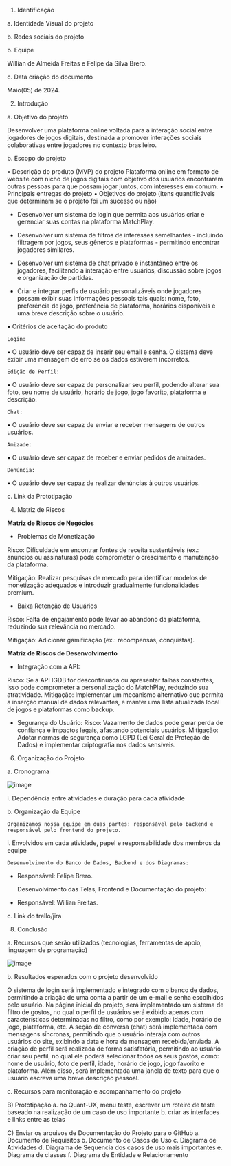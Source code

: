 1. Identificação

a. Identidade Visual do projeto

b. Redes sociais do projeto

b. Equipe

  Willian de Almeida Freitas e Felipe da Silva Brero.

c. Data criação do documento

  Maio(05) de 2024.

2. Introdução

a. Objetivo do projeto

  Desenvolver uma plataforma online voltada para a interação social entre jogadores de jogos digitais, destinada a promover interações sociais colaborativas entre jogadores no contexto brasileiro.

b. Escopo do projeto

• Descrição do produto (MVP) do projeto
   Plataforma online em formato de website com nicho de jogos digitais com objetivo dos usuários encontrarem outras pessoas para que possam jogar juntos, com interesses em comum.
• Principais entregas do projeto
• Objetivos do projeto (itens quantificáveis que determinam se o projeto foi um sucesso ou não)

  - Desenvolver um sistema de login que permita aos usuários criar e gerenciar suas contas na plataforma MatchPlay.

  - Desenvolver um sistema de filtros de interesses semelhantes - incluindo filtragem por jogos, seus gêneros e plataformas - permitindo encontrar jogadores similares.

  - Desenvolver um sistema de chat privado e instantâneo entre os jogadores, facilitando a interação entre usuários, discussão sobre jogos e organização de partidas.

  - Criar e integrar perfis de usuário personalizáveis onde jogadores possam exibir suas informações pessoais tais quais: nome, foto, preferência de jogo, preferência de plataforma, horários disponíveis e uma breve descrição sobre o usuário.

• Critérios de aceitação do produto

    Login:

  • O usuário deve ser capaz de inserir seu email e senha. O sistema deve exibir uma mensagem de erro se os dados estiverem incorretos.

    Edição de Perfil:

  • O usuário deve ser capaz de personalizar seu perfil, podendo alterar sua foto, seu nome de usuário, horário de jogo, jogo favorito, plataforma e descrição.

    Chat:

  • O usuário deve ser capaz de enviar e receber mensagens de outros usuários.

    Amizade:

  • O usuário deve ser capaz de receber e enviar pedidos de amizades.

    Denúncia:

  • O usuário deve ser capaz de realizar denúncias à outros usuários.

c. Link da Prototipação

4. Matriz de Riscos


  **Matriz de Riscos de Negócios**


  - Problemas de Monetização

  Risco: Dificuldade em encontrar fontes de receita sustentáveis (ex.: anúncios ou assinaturas) pode comprometer o crescimento e manutenção da plataforma.

  Mitigação: Realizar pesquisas de mercado para identificar modelos de monetização adequados e introduzir gradualmente funcionalidades premium.


  - Baixa Retenção de Usuários

  Risco: Falta de engajamento pode levar ao abandono da plataforma, reduzindo sua relevância no mercado.

  Mitigação: Adicionar gamificação (ex.: recompensas, conquistas).


   **Matriz de Riscos de Desenvolvimento**


  - Integração com a API:

  Risco: Se a API IGDB for descontinuada ou apresentar falhas constantes, isso pode comprometer a personalização do MatchPlay, reduzindo sua atratividade.
  Mitigação: Implementar um mecanismo alternativo que permita a inserção manual de dados relevantes, e manter uma lista atualizada local de jogos e plataformas como backup.

  - Segurança do Usuário:
  Risco: Vazamento de dados pode gerar perda de confiança e impactos legais, afastando potenciais usuários.
  Mitigação: Adotar normas de segurança como LGPD (Lei Geral de Proteção de Dados) e implementar criptografia nos dados sensíveis.

6. Organização do Projeto

a. Cronograma

![image](https://github.com/user-attachments/assets/c4033e05-06fb-4429-b4c2-0c0a563c5a3b)

i. Dependência entre atividades e duração para cada atividade

b. Organização da Equipe

    Organizamos nossa equipe em duas partes: responsável pelo backend e  responsável pelo frontend do projeto.

i. Envolvidos em cada atividade, papel e responsabilidade dos membros da equipe

    Desenvolvimento do Banco de Dados, Backend e dos Diagramas:

- Responsável: Felipe Brero.

    Desenvolvimento das Telas, Frontend e Documentação do projeto:

- Responsável: Willian Freitas.

c. Link do trello/jira

8. Conclusão

a. Recursos que serão utilizados (tecnologias, ferramentas de apoio, linguagem de programação)

![image](https://github.com/user-attachments/assets/c1a2ce15-d0c2-49fb-9fa3-d8d81313e69e)

b. Resultados esperados com o projeto desenvolvido

  O sistema de login será implementado e integrado com o banco de dados, permitindo a criação de uma conta a partir de um e-mail e senha escolhidos pelo usuário. Na página inicial do projeto, será implementado um sistema de filtro de gostos, no qual o perfil de usuários será exibido apenas com características determinadas no filtro, como por exemplo: idade, horário de jogo, plataforma, etc. A seção de conversa (chat) será implementada com mensagens síncronas, permitindo que o usuário interaja com outros usuários do site, exibindo a data e hora da mensagem recebida/enviada. A criação de perfil será realizada de forma satisfatória, permitindo ao usuário criar seu perfil, no qual ele poderá selecionar todos os seus gostos, como: nome de usuário, foto de perfil, idade, horário de jogo, jogo favorito e plataforma. Além disso, será implementada uma janela de texto para que o usuário escreva uma breve descrição pessoal.
  
c. Recursos para monitoração e acompanhamento do projeto

B) Prototipação
a. no Quant-UX, menu teste, escrever um roteiro de teste baseado na realização de um caso de uso importante
b. criar as interfaces e links entre as telas

C) Enviar os arquivos de Documentação do Projeto para o GitHub
a. Documento de Requisitos
b. Documento de Casos de Uso
c. Diagrama de Atividades
d. Diagrama de Sequencia dos casos de uso mais importantes
e. Diagrama de classes
f. Diagrama de Entidade e Relacionamento
